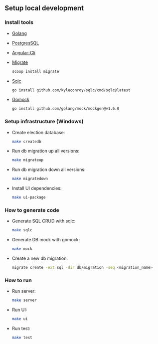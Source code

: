 ## Setup local development

### Install tools

- [Golang](https://go.dev/)

- [PostgresSQL](https://www.postgresql.org/)

- [Angular-Cli](https://angular.io/cli)

- [Migrate](https://github.com/golang-migrate/migrate/tree/master/cmd/migrate)

    ```bash
    scoop install migrate
    ```

- [Sqlc](https://github.com/kyleconroy/sqlc#installation)

    ```bash
    go install github.com/kyleconroy/sqlc/cmd/sqlc@latest
    ```

- [Gomock](https://github.com/golang/mock)

    ``` bash
    go install github.com/golang/mock/mockgen@v1.6.0
    ```

### Setup infrastructure (Windows)

- Create election database:

    ```bash
    make createdb
    ```
    
- Run db migration up all versions:

    ```bash
    make migrateup
    ```

- Run db migration down all versions:

    ```bash
    make migratedown
    ```

- Install UI dependencies:

    ```bash
    make ui-package
    ```


### How to generate code

- Generate SQL CRUD with sqlc:

    ```bash
    make sqlc
    ```

- Generate DB mock with gomock:

    ```bash
    make mock
    ```

- Create a new db migration:

    ```bash
    migrate create -ext sql -dir db/migration -seq <migration_name>
    ```

### How to run

- Run server:

    ```bash
    make server
    ```
- Run UI:

    ```bash
    make ui
    ```

- Run test:

    ```bash
    make test
    ```
    


